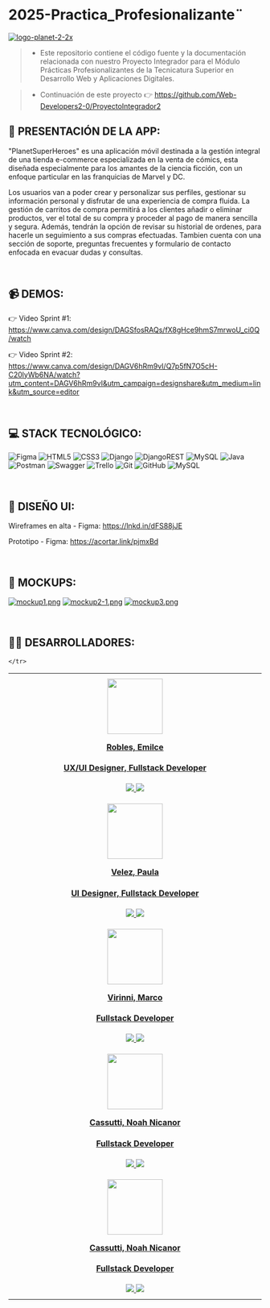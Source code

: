# 2025-Practica_Profesionalizante¨
<a href='https://postimg.cc/sQKGr0BY' target='_blank'><img src='https://i.postimg.cc/sQKGr0BY/logo-planet-2-2x.png' border='0' alt='logo-planet-2-2x'/></a>



>* Este repositorio contiene el código fuente y la documentación relacionada con nuestro Proyecto Integrador para el Módulo Prácticas Profesionalizantes  de la Tecnicatura Superior en Desarrollo Web y Aplicaciones Digitales.

>* Continuación de este proyecto 👉 https://github.com/Web-Developers2-0/ProyectoIntegrador2 

## 🚀 PRESENTACIÓN DE LA APP:

"PlanetSuperHeroes" es una aplicación móvil destinada a la gestión integral de una tienda e-commerce especializada en la venta de cómics, esta diseñada especialmente para los amantes de la ciencia ficción, con un enfoque particular en las franquicias de Marvel y DC.


Los usuarios van a poder crear y personalizar sus perfiles, gestionar su información personal y disfrutar de una experiencia de compra fluida. La gestión de carritos de compra permitirá a los clientes añadir o eliminar productos, ver el total de su compra y proceder al pago de manera sencilla y segura. Además, tendrán la opción de revisar su historial de ordenes, para hacerle un seguimiento a sus compras efectuadas. Tambien cuenta con una sección de soporte, preguntas frecuentes y formulario de contacto enfocada en evacuar dudas y consultas.

<br/>

## 📹 DEMOS:

👉 Video Sprint #1: https://www.canva.com/design/DAGSfosRAQs/fX8gHce9hmS7mrwoU_ci0Q/watch

👉 Video Sprint #2: https://www.canva.com/design/DAGV6hRm9vI/Q7p5fN7O5cH-C20lyWb6NA/watch?utm_content=DAGV6hRm9vI&utm_campaign=designshare&utm_medium=link&utm_source=editor

<br/>

## 💻 STACK TECNOLÓGICO:

![Figma](https://img.shields.io/static/v1?style=for-the-badge&message=Figma&color=4169E1&logo=Figma&logoColor=fff&label=) ![HTML5](https://img.shields.io/badge/html5-%23E34F26.svg?style=for-the-badge&logo=html5&logoColor=white) ![CSS3](https://img.shields.io/badge/css3-%231572B6.svg?style=for-the-badge&logo=css3&logoColor=white) ![Django](https://img.shields.io/badge/django-%23092E20.svg?style=for-the-badge&logo=django&logoColor=white)  ![DjangoREST](https://img.shields.io/badge/DJANGO-REST-ff1709?style=for-the-badge&logo=django&logoColor=white&color=ff1709&labelColor=gray)  ![MySQL](https://img.shields.io/badge/mysql-4479A1.svg?style=for-the-badge&logo=mysql&logoColor=white) 
![Java](https://img.shields.io/badge/java-%23ED8B00.svg?style=for-the-badge&logo=openjdk&logoColor=white) ![Postman](https://img.shields.io/badge/Postman-FF6C37?style=for-the-badge&logo=postman&logoColor=white) ![Swagger](https://img.shields.io/badge/-Swagger-%23Clojure?style=for-the-badge&logo=swagger&logoColor=white) ![Trello](https://img.shields.io/badge/Trello-%23026AA7.svg?style=for-the-badge&logo=Trello&logoColor=white) ![Git](https://img.shields.io/badge/git-%23F05033.svg?style=for-the-badge&logo=git&logoColor=white) ![GitHub](https://img.shields.io/badge/github-%23121011.svg?style=for-the-badge&logo=github&logoColor=white) ![MySQL](https://img.shields.io/badge/mysql-4479A1.svg?style=for-the-badge&logo=mysql&logoColor=white)

<br/>

## 🎨 DISEÑO UI:

Wireframes en alta - Figma: https://lnkd.in/dFS88jJE 

Prototipo - Figma: https://acortar.link/pjmxBd

<br/>

## 📌 MOCKUPS:

[![mockup1.png](https://i.postimg.cc/MGxJrTt6/mockup1.png)](https://postimg.cc/bZ65ZqKW)
[![mockup2-1.png](https://i.postimg.cc/bwWCr7CZ/mockup2-1.png)](https://postimg.cc/180cYjZS)
[![mockup3.png](https://i.postimg.cc/435RCgFz/mockup3.png)](https://postimg.cc/7CfW7p46)

<br/>

## 👩‍💻 DESARROLLADORES:

<table align="center" style="border-collapse: collapse; width: 100%; max-width: 1200px;">
  <tbody align="center">
    <tr>
      <td style="width: 25%; padding: 10px;">
        <div align="center">
          <a href="https://www.linkedin.com/in/emilce-robles/" target="_blank" rel="author">
            <img width="110" src="https://avatars.githubusercontent.com/u/81953405?v=4"/>
          </a>
          <a href="https://www.linkedin.com/in/emilce-robles/" target="_blank" rel="author">
            <h4 style="margin-top: 1rem;">Robles, Emilce</h4>
            <h4 style="margin-top: 1rem;">UX/UI Designer, Fullstack Developer</h4>
          </a>
          <a href="https://github.com/emirobles" target="_blank">
            <img src="https://img.shields.io/static/v1?style=for-the-badge&message=GitHub&color=172B4D&logo=GitHub&logoColor=FFFFFF&label="/>
          </a>
          <a href="https://www.linkedin.com/in/emilce-robles/" target="_blank">
            <img src="https://img.shields.io/badge/linkedin%20-%230077B5.svg?&style=for-the-badge&logo=linkedin&logoColor=white"/>
          </a>
        </div>
      </td>
       </tr>
    <tr>
      <td style="width: 25%; padding: 10px;">
        <div align="center">
          <a href="https://www.linkedin.com/in/paula-velez/" target="_blank" rel="author">
            <img width="110" src="https://ca.slack-edge.com/TJXGUH2G1-U07B8C3GNJW-d6732a6c8856-512"/>
          </a>
          <a href="https://www.linkedin.com/in/paula-velez/" target="_blank" rel="author">
            <h4 style="margin-top: 1rem;">Velez, Paula</h4>
            <h4 style="margin-top: 1rem;">UI Designer, Fullstack Developer</h4>
          </a>
          <a href="https://github.com/paulavelezz" target="_blank">
            <img src="https://img.shields.io/static/v1?style=for-the-badge&message=GitHub&color=172B4D&logo=GitHub&logoColor=FFFFFF&label="/>
          </a>
          <a href="https://www.linkedin.com/in/paula-velez/" target="_blank">
            <img src="https://img.shields.io/badge/linkedin%20-%230077B5.svg?&style=for-the-badge&logo=linkedin&logoColor=white"/>
          </a>
        </div>
      </td>
       </tr>
    <tr>
      <td style="width: 25%; padding: 10px;">
        <div align="center">
          <a href="https://www.linkedin.com/in/marco-virinni/" target="_blank" rel="author">
            <img width="110" src="https://avatars.githubusercontent.com/u/97301587?v=4"/>
          </a>
          <a href="https://www.linkedin.com/in/marco-virinni/" target="_blank" rel="author">
            <h4 style="margin-top: 1rem;">Virinni, Marco</h4>
            <h4 style="margin-top: 1rem;">Fullstack Developer</h4>
          </a>
          <a href="https://github.com/alanapolitana" target="_blank">
            <img src="https://img.shields.io/static/v1?style=for-the-badge&message=GitHub&color=172B4D&logo=GitHub&logoColor=FFFFFF&label="/>
          </a>
          <a href="https://www.linkedin.com/in/marco-virinni/" target="_blank">
            <img src="https://img.shields.io/badge/linkedin%20-%230077B5.svg?&style=for-the-badge&logo=linkedin&logoColor=white"/>
          </a>
        </div>
      </td>
    </tr>
    <tr>
      <td style="width: 25%; padding: 10px;">
        <div align="center">
          <a href=https://www.linkedin.com/in/noah-a-cassutti-99160b1b5/" target="_blank" rel="author">
            <img width="110" src="https://avatars.githubusercontent.com/u/119015674?v=4"/>
          </a>
          <a href="https://www.linkedin.com/in/noah-a-cassutti-99160b1b5/" target="_blank" rel="author">
            <h4 style="margin-top: 1rem;"> Cassutti, Noah Nicanor</h4>
            <h4 style="margin-top: 1rem;">Fullstack Developer</h4>
          </a>
          <a href="https://github.com/noahcassutti" target="_blank">
            <img src="https://img.shields.io/static/v1?style=for-the-badge&message=GitHub&color=172B4D&logo=GitHub&logoColor=FFFFFF&label="/>
          </a>
          <a href="https://www.linkedin.com/in/noah-a-cassutti-99160b1b5/" target="_blank">
            <img src="https://img.shields.io/badge/linkedin%20-%230077B5.svg?&style=for-the-badge&logo=linkedin&logoColor=white"/>
          </a>
        </div>
      </td>
    </tr>
    <tr>
      <td style="width: 25%; padding: 10px;">
        <div align="center">
          <a href=https://www.linkedin.com" target="_blank" rel="author">
            <img width="110" src="https://avatars.githubusercontent.com/u/119015674?v=4"/>
          </a>
          <a href="https://www.linkedin.com/" target="_blank" rel="author">
            <h4 style="margin-top: 1rem;"> Cassutti, Noah Nicanor</h4>
            <h4 style="margin-top: 1rem;">Fullstack Developer</h4>
          </a>
          <a href="https://github.com/erick-lpz" target="_blank">
            <img src="https://img.shields.io/static/v1?style=for-the-badge&message=GitHub&color=172B4D&logo=GitHub&logoColor=FFFFFF&label="/>
          </a>
          <a href="https://www.linkedin.co" target="_blank">
            <img src="https://img.shields.io/badge/linkedin%20-%230077B5.svg?&style=for-the-badge&logo=linkedin&logoColor=white"/>
          </a>
        </div>
      </td>
   
    </tr>
  </tbody>
</table>

